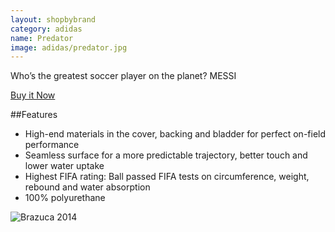 ```yaml
---
layout: shopbybrand
category: adidas
name: Predator
image: adidas/predator.jpg
---
```


Who’s the greatest soccer player on the planet? MESSI

[Buy it Now](http://www.adidas.com/us/product/mens-soccer-predator-glider-ball/AK053?cid=G83967)

##Features

- High-end materials in the cover, backing and bladder for perfect on-field performance
- Seamless surface for a more predictable trajectory, better touch and lower water uptake
- Highest FIFA rating: Ball passed FIFA tests on circumference, weight, rebound and water absorption
- 100% polyurethane

![Brazuca 2014](http://www.elverys.ie/images/productImages/Zoom/adidas-predator-glider-ball-1040828.jpg)